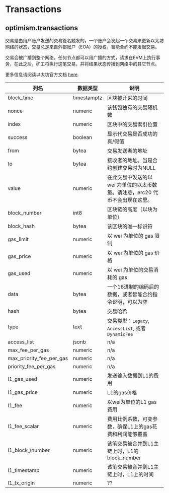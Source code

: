 # Transactions

## optimism.transactions

交易是由用户账户发送的交易签名触发的，一个账户会发起一个交易来更新以太坊网络的状态，交易总是来自外部账户（EOA）的授权，智能合约不能发起交易。

交易会被广播到整个网络，任何节点都可以用广播的方式，请求在EVM上执行事务，在此之后，矿工将执行这笔交易，并将结果状态传播到网络中的其它节点。

更多信息请阅读以太坊官方文档 [here](https://ethereum.org/en/developers/docs/transactions).

| **列名**              | **数据类型** | **说明**                                                                                                                                                                                         |
| ---------------------------- | ------------ | ------------------------------------------------------------------------------------------------------------------------------------------------------------------------------------------------------ |
| block\_time                  | timestamptz  | 区块被开采的时间                                                                                                                                       |
| nonce                        | numeric      | 该钱包独有的交易随机数                                                                                                                                                           |
| index                        | numeric      | 区块中的交易索引位置                                                                                                                                                           |
| success                      | boolean      | 显示代交易是否成功的真/假值                                                                                                                                             |
| from                         | bytea        | 交易发送者的地址                                                                                                                                                                                  |
| to                           | bytea        | 接收者的地址。当是合约创建交易时为NULL                                                                                                                                 |
| value                        | numeric      | 在此交易中发送的以 wei 为单位的以太币数量。请注意，erc20 代币不会出现在这里。                                                                                                       |
| block\_number                | int8         | 区块链的高度（以块为单位）                                                                                                                                                                 |
| block\_hash                  | bytea        | 该区块的唯一标识符                                                                                                                                                                     |
| gas\_limit                   | numeric      | 以 wei 为单位的 gas 限制                                                                                                                                                                                   |
| gas\_price                   | numeric      | 以 wei 为单位的 gas 价格                                                                                                                                                                                   |
| gas\_used                    | numeric      | 以 wei 为单位的交易消耗的 gas                                                                                                                                                             |
| data                         | bytea        | 一个16进制的编码后的数据，或者智能合约指令说明，可以为空                                                                                                                   |
| hash                         | bytea        | 交易哈希                                                                                                                                                                            |
| type                         | text         | 交易类型：`Legacy`, `AccessList`, 或者`DynamicFee`                                                                                                                                    |
| access\_list                 | jsonb        | n/a                                                                                                                                                                                                    |
| max\_fee\_per\_gas           | numeric      | n/a                                                                                                                                                                                                    |
| max\_priority\_fee\_per\_gas | numeric      | n/a                                                                                                                                                                                                    |
| priority\_fee\_per\_gas      | numeric      | n/a                                                                                                                                                                                                    |
| l1\_gas\_used                | numeric      | 发送输入数据到L1的费用                                                                                                                                                      |
| l1\_gas\_price               | numeric      | L1的gas价格                                                                                                                                                                                   |
| l1\_fee                      | numeric      | 以wei为单位的L1 gas费用                                                                                                                                                                           |
| l1\_fee\_scalar              | numeric      | 费用比例系数，可变参数，确保L1上的gas花费和利润能够覆盖                                                                                                                          |
| l1\_block_\number            | numeric      | 该笔交易被合并到L1主链上时，L1的block_number                                                                                                                        |
| l1\_timestamp              | numeric        | 该笔交易被合并到L1主链上时，L1上的时间                                                                                                                            |
| l1\_tx\_origin              | numeric       | ??                                                                                                                                                                                                     |
